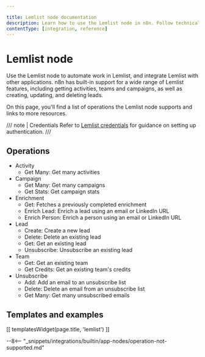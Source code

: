 ```yaml
---

title: Lemlist node documentation
description: Learn how to use the Lemlist node in n8n. Follow technical documentation to integrate Lemlist node into your workflows.
contentType: [integration, reference]
---
```


# Lemlist node

Use the Lemlist node to automate work in Lemlist, and integrate Lemlist with other applications. n8n has built-in support for a wide range of Lemlist features, including getting activities, teams and campaigns, as well as creating, updating, and deleting leads. 

On this page, you'll find a list of operations the Lemlist node supports and links to more resources.

/// note | Credentials
Refer to [Lemlist credentials](/integrations/builtin/credentials/lemlist.md) for guidance on setting up authentication. 
///

## Operations

<!-- vale from-write-good.Weasel = NO -->
<!-- vale from-write-good.TooWordy = NO -->
* Activity
    * Get Many: Get many activities
* Campaign
    * Get Many: Get many campaigns
    * Get Stats: Get campaign stats
* Enrichment
	* Get: Fetches a previously completed enrichment
	* Enrich Lead: Enrich a lead using an email or LinkedIn URL
	* Enrich Person: Enrich a person using an email or LinkedIn URL
* Lead
    * Create: Create a new lead
    * Delete: Delete an existing lead
    * Get: Get an existing lead
    * Unsubscribe: Unsubscribe an existing lead
* Team
    * Get: Get an existing team
	* Get Credits: Get an existing team's credits
* Unsubscribe
    * Add: Add an email to an unsubscribe list
    * Delete: Delete an email from an unsubscribe list
    * Get Many: Get many unsubscribed emails
<!-- vale from-write-good.TooWordy = YES -->
<!-- vale from-write-good.Weasel = YES -->

## Templates and examples

<!-- see https://www.notion.so/n8n/Pull-in-templates-for-the-integrations-pages-37c716837b804d30a33b47475f6e3780 -->
[[ templatesWidget(page.title, 'lemlist') ]]

--8<-- "_snippets/integrations/builtin/app-nodes/operation-not-supported.md"
